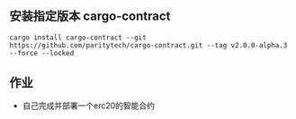 #

## 安装指定版本 cargo-contract

`cargo install cargo-contract --git https://github.com/paritytech/cargo-contract.git --tag v2.0.0-alpha.3 --force --locked`

## 作业
- 自己完成并部署一个erc20的智能合约